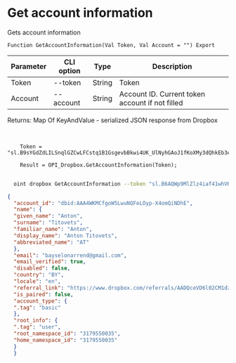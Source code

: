 ﻿---
sidebar_position: 4
---

# Get account information
 Gets account information



`Function GetAccountInformation(Val Token, Val Account = "") Export`

  | Parameter | CLI option | Type | Description |
  |-|-|-|-|
  | Token | --token | String | Token |
  | Account | --account | String | Account ID. Current token account if not filled |

  
  Returns:  Map Of KeyAndValue - serialized JSON response from Dropbox

<br/>




```bsl title="Code example"
    Token = "sl.B9sYGdZdLILSnqlGZCwLFCstq1B1GsgevbBkwi4UK_UlNyhGAoJ1fKoXMy3dQhkEb3e80HTL6g...";

    Result = OPI_Dropbox.GetAccountInformation(Token);
```



```sh title="CLI command example"
    
  oint dropbox GetAccountInformation --token "sl.B6AQWp9MlZlz4iaf41whVKxX9-MXeCiQhPRe4YIRxFmZ3zHsdjmOAatzgaWVhqmlIOvDD6WIUQ..." --account %account%

```

```json title="Result"
{
  "account_id": "dbid:AAA4WKMCfgoW5LwuNQFeLOyp-X4omQiNDhE",
  "name": {
  "given_name": "Anton",
  "surname": "Titovets",
  "familiar_name": "Anton",
  "display_name": "Anton Titovets",
  "abbreviated_name": "AT"
  },
  "email": "bayselonarrend@gmail.com",
  "email_verified": true,
  "disabled": false,
  "country": "BY",
  "locale": "en",
  "referral_link": "https://www.dropbox.com/referrals/AADQceVD6l02CM1dzgLM7s_o8gdaPXKc7oM?src=app9-2724483",
  "is_paired": false,
  "account_type": {
  ".tag": "basic"
  },
  "root_info": {
  ".tag": "user",
  "root_namespace_id": "3179550035",
  "home_namespace_id": "3179550035"
  }
  }
```
